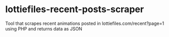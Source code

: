 # lottiefiles-recent-posts-scraper
Tool that scrapes recent animations posted in lottiefiles.com/recent?page=1 using PHP and returns data as JSON
